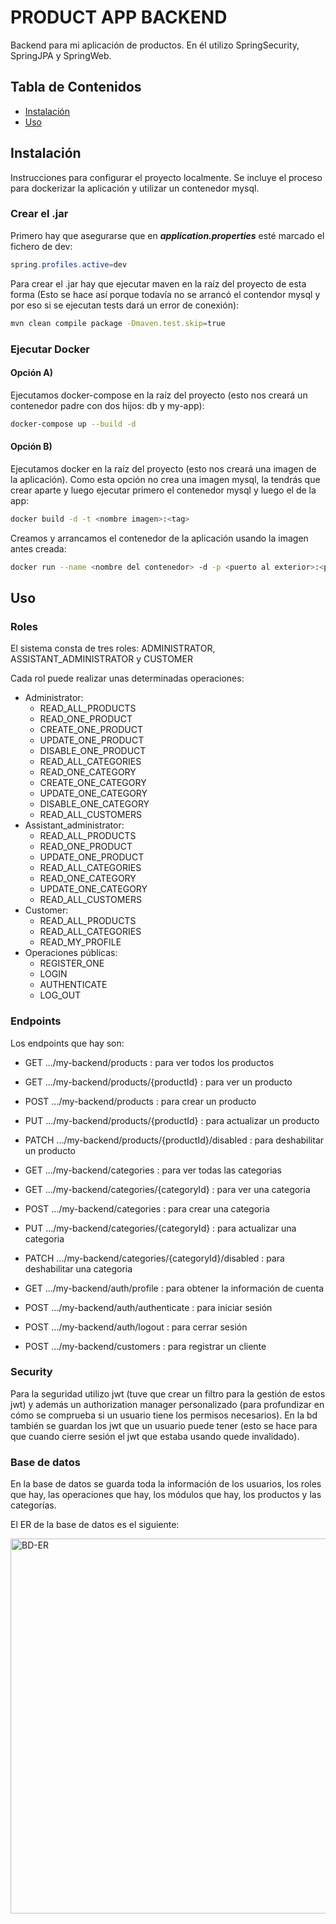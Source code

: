 # PRODUCT APP BACKEND

Backend para mi aplicación de productos. En él utilizo SpringSecurity, SpringJPA y SpringWeb. 

## Tabla de Contenidos

- [Instalación](#instalación)
- [Uso](#uso)

## Instalación

Instrucciones para configurar el proyecto localmente. Se incluye el proceso para dockerizar la aplicación y utilizar un contenedor mysql.

### Crear el .jar
Primero hay que asegurarse que en ***application.properties*** esté marcado el fichero de dev:
```java
spring.profiles.active=dev
```

Para crear el .jar hay que ejecutar maven en la raíz del proyecto de esta forma (Esto se hace así porque todavía no se arrancó el contendor mysql y por eso si se ejecutan tests dará un error de conexión):
```bash
mvn clean compile package -Dmaven.test.skip=true
```
### Ejecutar Docker
#### Opción A) 
Ejecutamos docker-compose en la raíz del proyecto (esto nos creará un contenedor padre con dos hijos: db y my-app):
```bash
docker-compose up --build -d
```

#### Opción B) 
Ejecutamos docker en la raíz del proyecto (esto nos creará una imagen de la aplicación). Como esta opción no crea una imagen mysql, la tendrás que crear aparte y luego ejecutar primero el contenedor mysql y luego el de la app:
```bash
docker build -d -t <nombre imagen>:<tag>
```
Creamos y arrancamos el contenedor de la aplicación usando la imagen antes creada:
```bash
docker run --name <nombre del contenedor> -d -p <puerto al exterior>:<puerto dentro del contenedor> <nombre imagen>:<tag>
```

## Uso

### Roles

El sistema consta de tres roles: ADMINISTRATOR, ASSISTANT_ADMINISTRATOR y CUSTOMER

Cada rol puede realizar unas determinadas operaciones:
  - Administrator:
    - READ_ALL_PRODUCTS
    - READ_ONE_PRODUCT
    - CREATE_ONE_PRODUCT
    - UPDATE_ONE_PRODUCT
    - DISABLE_ONE_PRODUCT
    - READ_ALL_CATEGORIES
    - READ_ONE_CATEGORY
    - CREATE_ONE_CATEGORY
    - UPDATE_ONE_CATEGORY
    - DISABLE_ONE_CATEGORY
    - READ_ALL_CUSTOMERS
  - Assistant_administrator:
    - READ_ALL_PRODUCTS
    - READ_ONE_PRODUCT
    - UPDATE_ONE_PRODUCT
    - READ_ALL_CATEGORIES
    - READ_ONE_CATEGORY
    - UPDATE_ONE_CATEGORY
    - READ_ALL_CUSTOMERS
  - Customer:
    - READ_ALL_PRODUCTS
    - READ_ALL_CATEGORIES
    - READ_MY_PROFILE
  - Operaciones públicas:
    - REGISTER_ONE
    - LOGIN
    - AUTHENTICATE
    - LOG_OUT

### Endpoints

Los endpoints que hay son:
  - GET .../my-backend/products : para ver todos los productos
  - GET .../my-backend/products/{productId} : para ver un producto
  - POST .../my-backend/products : para crear un producto
  - PUT .../my-backend/products/{productId} : para actualizar un producto
  - PATCH .../my-backend/products/{productId}/disabled : para deshabilitar un producto
  
  - GET .../my-backend/categories : para ver todas las categorias
  - GET .../my-backend/categories/{categoryId} : para ver una categoria
  - POST .../my-backend/categories : para crear una categoria
  - PUT .../my-backend/categories/{categoryId} : para actualizar una categoria
  - PATCH .../my-backend/categories/{categoryId}/disabled : para deshabilitar una categoria

  - GET .../my-backend/auth/profile : para obtener la información de cuenta
  - POST .../my-backend/auth/authenticate : para iniciar sesión
  - POST .../my-backend/auth/logout : para cerrar sesión

  - POST .../my-backend/customers : para registrar un cliente

### Security

Para la seguridad utilizo jwt (tuve que crear un filtro para la gestión de estos jwt) y además un authorization manager personalizado (para profundizar en cómo se comprueba si un usuario tiene los permisos necesarios). En la bd también se guardan los jwt que un usuario puede tener (esto se hace para que cuando cierre sesión el jwt que estaba usando quede invalidado). 

### Base de datos

En la base de datos se guarda toda la información de los usuarios, los roles que hay, las operaciones que hay, los módulos que hay, los productos y las categorías.

El ER de la base de datos es el siguiente:

<img width="600" alt="BD-ER" src="https://github.com/user-attachments/assets/9ea00fe2-9802-44f5-9317-7d424aa2f832">




